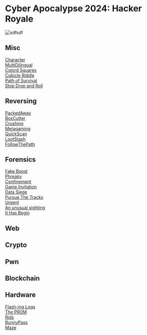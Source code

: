 # Cyber Apocalypse 2024: Hacker Royale

![sdfsdf](hackers_royale.jpg)


## Misc

[Character](misc/character/README.md)\
[MultiDilingual](misc/multi_dilingual/README.md)\
[Colord Squares](misc/colored_squares/README.md)\
[Cubicle Riddle](misc/cubicle_riddle/README.md)\
[Path of Survival](misc/path_of_survival/README.md)\
[Stop Drop and Roll](misc/stop_drop_and_roll/README.md)

## Reversing

[PackedAway](rev/packaged_away/README.md)\
[BoxCutter](rev/box_cutter/README.md)\
[Crushing](rev/crushing/README.md)\
[Metagaming](rev/metagaming/README.md)\
[QuickScan](rev/quick_scan/README.md)\
[LootStash](rev/loot_stash/README.md)\
[FollowThePath](rev/follow_the_path/README.md)

## Forensics

[Fake Boost](forensics/fake_boost/README.md)\
[Phreaky](forensics/phreaky/README.md)\
[Confinement](forensics/confinement/README.md)\
[Game Invitation](forensics/game_invitation/README.md)\
[Data Siege](forensics/data_siege/README.md)\
[Pursue The Tracks](forensics/pursue_the_tracks/README.md)\
[Urgent](forensics/urgent/README.md)\
[An unusual sighting](forensics/an_unusual_sighting/README.md)\
[It Has Begin](forensics/it_has_begun/README.md)

## Web

## Crypto

## Pwn

## Blockchain

## Hardware


[Flash-ing Logs](hardware/flash_ing_logs/README.md)\
[The PROM](hardware/the_prom/README.md)\
[Rids](hardware/rids/README.md)\
[BunnyPass](hardware/bunny_pass/README.md)\
[Maze](hardware/maze/README.md)
